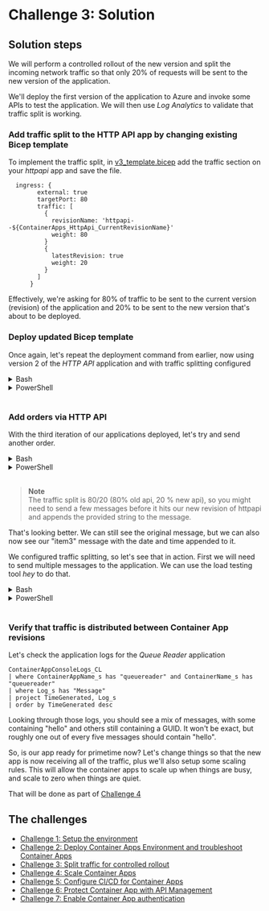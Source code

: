 # Challenge 3: Solution

## Solution steps
We will perform a controlled rollout of the new version and split the incoming network traffic so that only 20% of requests will be sent to the new version of the application.

We'll deploy the first version of the application to Azure and invoke some APIs to test the application. We will then use _Log Analytics_ to validate that traffic split is working.

### Add traffic split to the HTTP API app by changing existing Bicep template
To implement the traffic split, in [v3_template.bicep](v3_template.bicep) add the traffic section on your _httpapi_ app and save the file.

```bicep
  ingress: {
        external: true
        targetPort: 80
        traffic: [
          {
            revisionName: 'httpapi--${ContainerApps_HttpApi_CurrentRevisionName}'
            weight: 80
          }
          {
            latestRevision: true
            weight: 20
          }
        ]
      }
```

Effectively, we're asking for 80% of traffic to be sent to the current version (revision) of the application and 20% to be sent to the new version that's about to be deployed.

### Deploy updated Bicep template
Once again, let's repeat the deployment command from earlier, now using version 2 of the _HTTP API_ application and with traffic splitting configured


<details>
  <summary>Bash</summary>

```bash
# Deploy Bicep template.
az deployment group create \
  -g $resourceGroup \
  --template-file v3_template.bicep \
  --parameters @v3_parametersbicep.json \
  --parameters \
    ContainerApps_Environment_Name=$containerAppEnv \
    LogAnalytics_Workspace_Name=$logAnalytics \
    AppInsights_Name=$appInsights \
    Location=$location
```

  </summary>
</details>

<details>
  <summary>PowerShell</summary>

```PowerShell
New-AzResourceGroupDeployment -ResourceGroupName $resourceGroup -Name 'v3_deployment' -TemplateFile .\v3_template.bicep -TemplateParameterFile .\v3_parametersbicep.json -Location $location -ContainerApps_Environment_Name $containerAppEnv -LogAnalytics_Workspace_Name $logAnalytics -AppInsights_Name $appInsights
```

  </summary>
</details>
<br>

### Add orders via HTTP API

With the third iteration of our applications deployed, let's try and send another order.



<details>
  <summary>Bash</summary>

```bash
curl -X POST $dataURL?message=item3
```

And let's check the Store application again to see if the messages have been received
  
```bash
curl $storeURL | jq

```
```json
[
   {
    "id": "b222d3fd-9776-4631-9f1d-5038055e1541",
    "message": "fa7c4a50-a711-48d5-8d7c-b9a9e9b9056e"
  },
  {
    "id": "807fd951-7213-4fd7-8a6f-df3a8e064ed9",
    "message": "f5a52f7a-67db-4ada-bdab-baa8189af700 -- item3"
  },
]
```

  </summary>
</details>

<details>
  <summary>PowerShell</summary>

```PowerShell
Invoke-RestMethod  "$($dataURL)?message=item3" -Method Post
```

And let's check the Store application again to see if the messages have been received

```PowerShell
Invoke-RestMethod $storeUrl
```
```
id                                   message
--                                   -------
a62d0fa5-26dd-449a-8c16-2e897c6ac4c1 9b4d6594-0c06-476f-81dd-1c9a7120d60b
a2be1546-7290-49df-9f1b-9dd567b7ce3b f5a52f7a-67db-4ada-bdab-baa8189af700--item3
```
</summary>
</details>
<br>


> **Note**<br> 
> The traffic split is 80/20 (80% old api, 20 % new api), so you might need to send a few messages before it hits our new revision of httpapi and appends the provided string to the message.

That's looking better. We can still see the original message, but we can also now see our "item3" message with the date and time appended to it.

We configured traffic splitting, so let's see that in action. First we will need to send multiple messages to the application. We can use the load testing tool _hey_ to do that.

<details>
  <summary>Bash</summary>


```bash
hey -m POST -n 25 -c 1 $dataURL?message=hello

# Verify orders in StoreApp
curl $storeURL | jq
```


  </summary>
</details>

<details>
  <summary>PowerShell</summary>

```PowerShell
hey -m POST -n 25 -c 1 "$($dataURL)?message=hello"

# Verify orders in StoreApp
Invoke-RestMethod $storeURL
```

  </summary>
</details>
<br>

### Verify that traffic is distributed between Container App revisions 
Let's check the application logs for the _Queue Reader_ application

```kusto
ContainerAppConsoleLogs_CL
| where ContainerAppName_s has "queuereader" and ContainerName_s has "queuereader"
| where Log_s has "Message"
| project TimeGenerated, Log_s
| order by TimeGenerated desc
```

Looking through those logs, you should see a mix of messages, with some containing "hello" and others still containing a GUID. It won't be exact, but roughly one out of every five messages should contain "hello".

So, is our app ready for primetime now? Let's change things so that the new app is now receiving all of the traffic, plus we'll also setup some scaling rules. This will allow the container apps to scale up when things are busy, and scale to zero when things are quiet.

That will be done as part of [Challenge 4](challenge4.md)

## The challenges

- [Challenge 1: Setup the environment](challenge1.md)
- [Challenge 2: Deploy Container Apps Environment and troubleshoot Container Apps](challenge2.md)
- [Challenge 3: Split traffic for controlled rollout](challenge3.md)
- [Challenge 4: Scale Container Apps](challenge4.md)
- [Challenge 5: Configure CI/CD for Container Apps](challenge5.md)
- [Challenge 6: Protect Container App with API Management](challenge6.md)
- [Challenge 7: Enable Container App authentication](challenge7.md)
